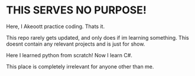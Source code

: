 # THIS SERVES NO PURPOSE!
Here, I Akeoott practice coding. Thats it.

This repo rarely gets updated, and only does if im learning something.
This doesnt contain any relevant projects and is just for show.

Here I learned python from scratch!
Now I learn C#.

This place is completely irrelevant for anyone other than me.
